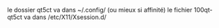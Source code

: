 le dossier qt5ct va dans ~/.config/ (ou mieux si affinité)
le fichier 100qt-qt5ct va dans /etc/X11/Xsession.d/
